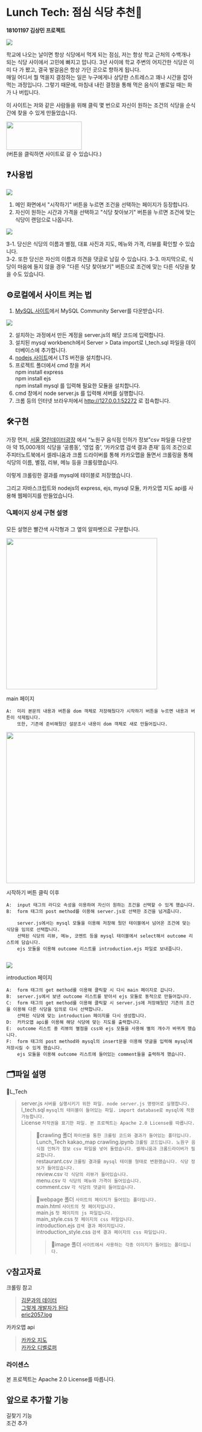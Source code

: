 # Lunch Tech: 점심 식당 추천🍚
**18101197 김상민 프로젝트**

<img src="/webpage/image/main4.png">

학교에 나오는 날이면 항상 식당에서 먹게 되는 점심, 저는 항상 학교 근처의 수백개나 되는 식당 사이에서 고민에 빠지고 맙니다. 3년 사이에 학교 주변의 어지간한 식당은 이미 다 가 봤고, 결국 발걸음은 항상 가던 곳으로 향하게 됩니다.  
매일 어디서 뭘 먹을지 결정하는 일은 누구에게나 상당한 스트레스고 꽤나 시간을 잡아먹는 과정입니다. 그렇기 때문에, 마침내 내린 결정을 통해 먹은 음식이 별로일 때는 화가 나 버립니다.

이 사이트는 저와 같은 사람들을 위해 클릭 몇 번으로 자신이 원하는 조건의 식당을 순식간에 찾을 수 있게 만들었습니다.

[<img src="/webpage/image/StartButton_2.png" width="200" height="75">](http://124.59.4.96:52272)  
(버튼을 클릭하면 사이트로 갈 수 있습니다.)

## ❓사용법

<img src="/webpage/image/main2.png">

1. 메인 화면에서 "시작하기" 버튼을 누르면 조건을 선택하는 페이지가 등장합니다.
2. 자신이 원하는 시간과 가격을 선택하고 "식당 찾아보기" 버튼을 누르면 조건에 맞는 식당이 랜덤으로 나옵니다.

<img src="/webpage/image/main3.png">

3-1. 당신은 식당의 이름과 별점, 대표 사진과 지도, 메뉴와 가격, 리뷰를 확인할 수 있습니다.  
3-2. 또한 당신은 자신의 이름과 의견을 댓글로 남길 수 있습니다.
3-3. 마지막으로, 식당이 마음에 들지 않을 경우 "다른 식당 찾아보기" 버튼으로 조건에 맞는 다른 식당을 찾을 수도 있습니다.

## ⚙로컬에서 사이트 켜는 법
1. [MySQL 사이트](https://dev.mysql.com/downloads/windows/installer/8.0.html)에서 MySQL Community Server를 다운받습니다.  

<img src="/webpage/image/mysql.png">  

2. 설치하는 과정에서 만든 계정을 server.js의 해당 코드에 입력합니다.  
3. 설치된 mysql workbench에서 Server > Data import로 l_tech.sql 파일을 데이터베이스에 추가합니다.
4. [nodejs 사이트](https://nodejs.org/ko/download/)에서 LTS 버전을 설치합니다.
5. 프로젝트 폴더에서 cmd 창을 켜서  
npm install express  
npm install ejs  
npm install mysql
를 입력해 필요한 모듈을 설치합니다.
6. cmd 창에서 node server.js 를 입력해 서버를 실행합니다.
7. 크롬 등의 인터넷 브라우저에서 http://127.0.0.1:52272 로 접속합니다.

## 🛠구현

가장 먼저, [서울 열린데이터광장](http://data.seoul.go.kr/dataList/datasetList.do) 에서 “노원구 음식점 인허가 정보”csv 파일을 다운받아 약 15,000개의 식당을 ‘공릉동’, ‘영업 중’, ‘카카오맵 검색 결과 존재’ 등의 조건으로 주피터노트북에서 셀레니움과 크롬 드라이버를 통해 카카오맵을 돌면서 크롤링을 통해 식당의 이름, 별점, 리뷰, 메뉴 등을 크롤링했습니다.

이렇게 크롤링한 결과를 mysql에 테이블로 저장했습니다.

그리고 자바스크립트와 nodejs의 express, ejs, mysql 모듈, 카카오맵 지도 api를 사용해 웹페이지를 만들었습니다.

### 🔍페이지 상세 구현 설명

모든 설명은 빨간색 사각형과 그 옆의 알파벳으로 구분합니다.  

<img src="/webpage/image/introd_1.png" width="400" height="400">  

main 페이지  
```
A:  미리 본문의 내용과 버튼을 dom 객체로 저장해뒀다가 시작하기 버튼을 누르면 내용과 버튼이 삭제됩니다.
    또한, 기존에 준비해뒀던 설문조사 내용이 dom 객체로 새로 만들어집니다.
```
<img src="/webpage/image/introd_2.png" width="500" height="400">  

시작하기 버튼 클릭 이후
```
A:  input 태그의 라디오 속성을 이용하여 자신이 원하는 조건을 선택할 수 있게 했습니다.
B:  form 태그의 post method를 이용해 server.js로 선택한 조건을 넘겨줍니다.
    
    server.js에서는 mysql 모듈을 이용해 저장해 뒀던 테이블에서 넘어온 조건에 맞는 식당을 임의로 선택합니다.
    선택된 식당의 리뷰, 메뉴, 코멘트 등을 mysql 테이블에서 select해서 outcome 리스트에 담습니다.
    ejs 모듈을 이용해 outcome 리스트를 introduction.ejs 파일로 보내줍니다.
    
```
<img src="/webpage/image/introd_3.png">  

introduction 페이지  
```
A:  form 태그의 get method를 이용해 클릭할 시 다시 main 페이지로 갑니다.
B:  server.js에서 보낸 outcome 리스트를 받아서 ejs 모듈로 동적으로 만들어집니다.
C:  form 태그의 get method를 이용해 클릭할 시 server.js에 저장해뒀던 기존의 조건을 이용해 다른 식당을 임의로 다시 선택합니다.
    선택된 식당에 맞는 introduction 페이지를 다시 생성합니다.
D:  카카오맵 api를 이용해 해당 식당에 맞는 지도를 출력합니다.
E:  outcome 리스트 중 리뷰의 별점을 css와 ejs 모듈을 사용해 별의 개수가 바뀌게 했습니다.
F:  form 태그의 post method와 mysql의 insert문을 이용해 댓글을 입력해 mysql에 저장시킬 수 있게 했습니다.
    ejs 모듈을 이용해 outcome 리스트에 들어있는 comment들을 출력하게 했습니다.
```

## 🗂파일 설명

📂L_Tech
>server.js `서버를 실행시키기 위한 파일. node server.js 명령어로 실행합니다.`  
l_tech.sql `mysql의 테이블이 들어있는 파일. import database로 mysql에 적용 가능합니다.`  
License `저작권을 표기한 파일. 본 프로젝트는 Apache 2.0 License를 따릅니다.`  
>>📁crawling 폴더 `파이썬을 통한 크롤링 코드와 결과가 들어있는 폴더입니다.`  
Lunch_Tech kakao_map crawling.ipynb `크롤링 코드입니다. 노원구 음식점 인허가 정보 csv 파일을 넣어 돌렸습니다. 셀레니움과 크롬드라이버가 필요합니다.`  
restaurant.csv `크롤링 결과를 mysql 테이블 형태로 변환했습니다. 식당 정보가 들어있습니다.`  
review.csv `각 식당의 리뷰가 들어있습니다.`  
menu.csv `각 식당의 메뉴와 가격이 들어있습니다.`  
comment.csv `각 식당의 댓글이 들어있습니다.`
>
>>📁webpage 폴더 `사이트의 페이지가 들어있는 폴더입니다.`  
main.html `사이트의 첫 페이지입니다.`  
main.js `첫 페이지의 js 파일입니다.`  
main_style.css `첫 페이지의 css 파일입니다.`  
introduction.ejs `검색 결과 페이지입니다.`  
introduction_style.css `검색 결과 페이지의 css 파일입니다.`  
>>>📁image 폴더 `사이트에서 사용하는 각종 이미지가 들어있는 폴더입니다.`  

## 💡참고자료

크롤링 참고
>[김문과의 데이터](https://data101.oopy.io/recommendation-engine-cosine-similarity)  
[그렇게 개발자가 된다](https://zhuyuan7.github.io/blog/making-cafe-web-02/)  
[eric2057.log](https://velog.io/@eric2057/Selenium%EC%9D%84-%EC%9D%B4%EC%9A%A9%ED%95%B4-%EC%B9%B4%EC%B9%B4%EC%98%A4%EB%A7%B5-%ED%81%AC%EB%A1%A4%EB%A7%81%ED%95%98%EA%B8%B0)

카카오맵 api
>[카카오 지도](https://apis.map.kakao.com/web/guide/)  
[카카오 디벨로퍼](https://developers.kakao.com/)

### 라이센스
본 프로젝트는 Apache 2.0 License를 따릅니다.

## 앞으로 추가할 기능
길찾기 기능  
조건 추가
